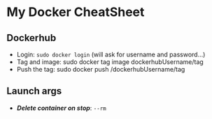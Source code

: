 # My Docker CheatSheet

## Dockerhub

* Login: ```sudo docker login``` (will ask for username and password...)
* Tag and image: sudo docker tag image dockerhubUsername/tag
* Push the tag: sudo docker push /dockerhubUsername/tag

## Launch args

* ***Delete container on stop***: ```--rm```
